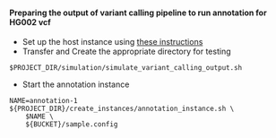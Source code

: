 #### Preparing the output of variant calling pipeline to run annotation for HG002 vcf
* Set up the host instance using [these instructions](./Setting_up_host_instance.md) 
* Transfer and Create the appropriate directory for testing
```
$PROJECT_DIR/simulation/simulate_variant_calling_output.sh
```
* Start the annotation instance
```
NAME=annotation-1
${PROJECT_DIR}/create_instances/annotation_instance.sh \
	$NAME \
	${BUCKET}/sample.config
```
